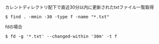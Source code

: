 カレントディレクトリ配下で直近30分以内に更新されたtxtファイル一覧取得
<pre>
$ find . -mmin -30 -type f -name "*.txt"
</pre>

fdの場合
<pre>
$ fd -g '*.txt' --changed-within '30m' -t f
</pre>
